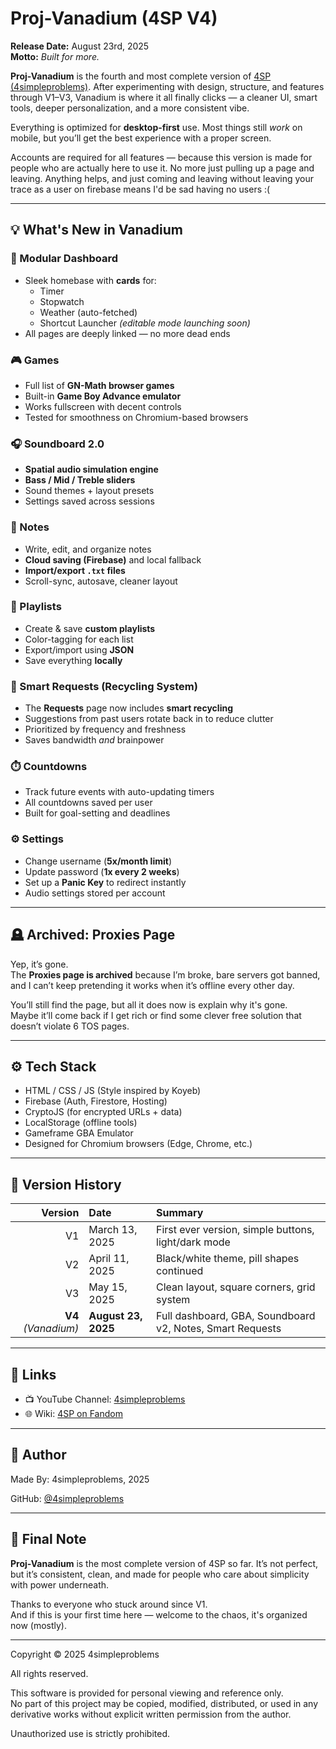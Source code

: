 # Proj-Vanadium (4SP V4)

**Release Date:** August 23rd, 2025  
**Motto:** *Built for more.*

**Proj-Vanadium** is the fourth and most complete version of [4SP (4simpleproblems)](https://github.com/4simpleproblems). After experimenting with design, structure, and features through V1–V3, Vanadium is where it all finally clicks — a cleaner UI, smart tools, deeper personalization, and a more consistent vibe.

Everything is optimized for **desktop-first** use. Most things still *work* on mobile, but you’ll get the best experience with a proper screen.

Accounts are required for all features — because this version is made for people who are actually here to use it. No more just pulling up a page and leaving. Anything helps, and just coming and leaving without leaving your trace as a user on firebase means I'd be sad having no users :(

---

## 💡 What's New in Vanadium

### 🧩 Modular Dashboard
- Sleek homebase with **cards** for:
  - Timer  
  - Stopwatch  
  - Weather (auto-fetched)  
  - Shortcut Launcher *(editable mode launching soon)*
- All pages are deeply linked — no more dead ends

### 🎮 Games
- Full list of **GN-Math browser games**
- Built-in **Game Boy Advance emulator**
- Works fullscreen with decent controls
- Tested for smoothness on Chromium-based browsers

### 🎧 Soundboard 2.0
- **Spatial audio simulation engine**
- **Bass / Mid / Treble sliders**
- Sound themes + layout presets
- Settings saved across sessions

### 📝 Notes
- Write, edit, and organize notes
- **Cloud saving (Firebase)** and local fallback
- **Import/export `.txt` files**
- Scroll-sync, autosave, cleaner layout

### 🎵 Playlists
- Create & save **custom playlists**
- Color-tagging for each list
- Export/import using **JSON**  
- Save everything **locally**

### 🧠 Smart Requests (Recycling System)
- The **Requests** page now includes **smart recycling**
- Suggestions from past users rotate back in to reduce clutter
- Prioritized by frequency and freshness
- Saves bandwidth *and* brainpower

### ⏱️ Countdowns
- Track future events with auto-updating timers
- All countdowns saved per user
- Built for goal-setting and deadlines

### ⚙️ Settings
- Change username (**5x/month limit**)
- Update password (**1x every 2 weeks**)
- Set up a **Panic Key** to redirect instantly
- Audio settings stored per account

---

## 🪦 Archived: Proxies Page

Yep, it’s gone.  
The **Proxies page is archived** because I’m broke, bare servers got banned, and I can’t keep pretending it works when it’s offline every other day.

You’ll still find the page, but all it does now is explain why it's gone.  
Maybe it’ll come back if I get rich or find some clever free solution that doesn’t violate 6 TOS pages.

---

## ⚙️ Tech Stack

- HTML / CSS / JS (Style inspired by Koyeb)
- Firebase (Auth, Firestore, Hosting)
- CryptoJS (for encrypted URLs + data)
- LocalStorage (offline tools)
- Gameframe GBA Emulator
- Designed for Chromium browsers (Edge, Chrome, etc.)

---

## 📅 Version History

| Version | Date           | Summary |
|--------:|:---------------|:--------|
| V1      | March 13, 2025 | First ever version, simple buttons, light/dark mode |
| V2      | April 11, 2025 | Black/white theme, pill shapes continued |
| V3      | May 15, 2025   | Clean layout, square corners, grid system |
| **V4** *(Vanadium)* | **August 23, 2025** | Full dashboard, GBA, Soundboard v2, Notes, Smart Requests |

---

## 🔗 Links

- 📺 YouTube Channel: [4simpleproblems](https://www.youtube.com/@4simpleproblems)  
- 🌐 Wiki: [4SP on Fandom](https://4simpleproblems.fandom.com)

---

## 👤 Author

Made By: 4simpleproblems, 2025

GitHub: [@4simpleproblems](https://github.com/4simpleproblems)  

---

## 💬 Final Note

**Proj-Vanadium** is the most complete version of 4SP so far. It’s not perfect, but it’s consistent, clean, and made for people who care about simplicity with power underneath.

Thanks to everyone who stuck around since V1.  
And if this is your first time here — welcome to the chaos, it's organized now (mostly).

---

Copyright © 2025 4simpleproblems

All rights reserved.

This software is provided for personal viewing and reference only.  
No part of this project may be copied, modified, distributed, or used in any derivative works without explicit written permission from the author.

Unauthorized use is strictly prohibited.

